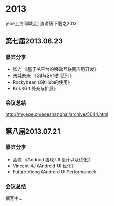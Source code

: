 2013
====

[eoe上海同城会] 演讲稿下载之2013

## 第七届2013.06.23

### 嘉宾分享

- 张力 《基于IA平台的移动互联网应用开发》  
- 未城未来 《Git与SVN的区别》
- Rockybean 《GitHub的使用》
- Kris 《Git 补充与扩展》

### 会议总结

<http://my.eoe.cn/eoeshanghai/archive/5044.html>

## 第八届2013.07.21

### 嘉宾分享

- 高聪 《Android 游戏 UI 设计以及优化》  
- Vincent 4J 《Android UI 优化》
- Future Xiong 《Android UI Performance》

### 会议总结

撰写中...